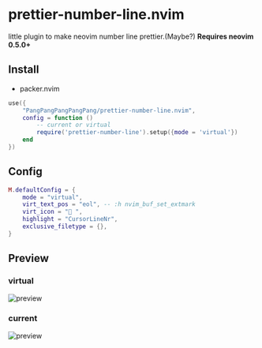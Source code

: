 # prettier-number-line.nvim
little plugin to make neovim number line prettier.(Maybe?)
**Requires neovim 0.5.0+**

## Install
* packer.nvim
```lua
use({
    "PangPangPangPangPang/prettier-number-line.nvim",
    config = function ()
        -- current or virtual
        require('prettier-number-line').setup({mode = 'virtual'})
    end
})

```

## Config
```lua
M.defaultConfig = {
	mode = "virtual",
	virt_text_pos = "eol", -- :h nvim_buf_set_extmark
	virt_icon = "﬌ ",
	highlight = "CursorLineNr",
	exclusive_filetype = {},
}

```

## Preview
### virtual
![preview](https://p16.topbuzzcdn.com/origin/tos-alisg-i-0000/61b228f87fec4cc28578e1be8dcdb233)
### current
![preview](https://p16.topbuzzcdn.com/origin/tos-alisg-i-0000/026e6456f44b4b1893f647bacfb94195)
